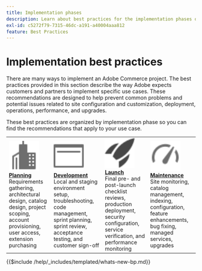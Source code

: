 ```yaml
---
title: Implementation phases
description: Learn about best practices for the implementation phases of Adobe Commerce projects.
exl-id: c5272f79-7315-46dc-a191-a40004aaa812
feature: Best Practices
---
```

# Implementation best practices

There are many ways to implement an Adobe Commerce project. The best practices provided in this section describe the way Adobe expects customers and partners to implement specific use cases. These recommendations are designed to help prevent common problems and potential issues related to site configuration and customization, deployment, operations, performance, and upgrades.

These best practices are organized by implementation phase so you can find the recommendations that apply to your use case.

<table style="table-layout:fixed">
<tr>
  <td>
    <a href="planning/overview.md">
    <img alt="Planning" src="../../assets/icons/enterprise.svg" width="80" height="80"/>
    </a>
    <div>
    <a href="planning/overview.md"><strong>Planning</strong></a>
    </div>
    Requirements gathering, architectural design, catalog design, project scoping, account provisioning, user access, extension purchasing
    <br>
  </td>
  <td>
    <a href="development/overview.md">
      <img alt="Development" src="../../assets/icons/page-rule.svg" width="80" height="80">
    </a>
    <div>
    <a href="development/overview.md"><strong>Development</strong></a>
    </div>
    Local and staging environment setup, troubleshooting, code management, sprint planning, sprint review, acceptance testing, and customer sign-off
    <br>
  </td>
  <td>
    <a href="launch/overview.md">
      <img alt="Launch" src="../../assets/icons/launch.svg" width="80" height="80">
    </a>
    <div>
    <a href="launch/overview.md"><strong>Launch</strong></a>
    </div>
    Final pre- and post-launch checklist reviews, production deployment, security configuration, service verification, and performance monitoring  
    <br>
  </td>
  <td>
    <a href="maintenance/overview.md">
      <img alt="Maintenance" src="../../assets/icons/gauge.svg" width="80" height="80">
    </a>
    <div>
    <a href="maintenance/overview.md"><strong>Maintenance</strong></a>
    </div>
    Site monitoring, catalog management, indexing, configuration, feature enhancements, bug fixing, managed services, upgrades   
    <br>
  </td>
</tr>
</table>

{{$include /help/_includes/templated/whats-new-bp.md}}

<!-- Last updated from includes: 2025-01-06 16:29:49 -->
